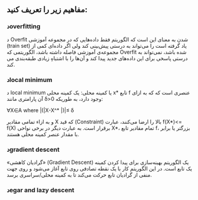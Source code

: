 ## مفاهیم زیر را تعریف کنید:

### دoverfitting

د Overfit شدن به معنای این است که الگوریتم فقط داده‌هایی که در مجموعه آموزشی (train set) یاد گرفته است را می‌تواند به درستی پیش‌بینی کند ولی اگر داده‌ای کمی از مجموعه‌ی آموزشی فاصله داشته باشد، الگوریتمی که Overfit شده باشد، نمی‌تواند به درستی پاسخی برای این داده‌های جدید پیدا کند و آن‌ها را با اشتباهِ زیادی طبقه‌بندی می کند.

### دlocal minimum

د local minimum یا کمینه محلی: یک کمینه محلی x* تابع f عنصری است که که به ازای آن پارامتری مانند δ>0 وجود دارد، به طوریکه:

∀X∈A where |(|X-X^* |)|≤ δ

و به ازاء تمامی مقادیر X که قید (Constraint) بالا را ارضا می‌کنند، عبارت f(X*)<= f(X) برقرار است. به عبارت دیگر در برخی نواحی X*، تمام مقادیر تابع f، بزرگتر یا برابر با مقدار عنصر کمینه محلی هستند.

### دgradient descent

«گرادیان کاهشی» (Gradient Descent) یک الگوریتم بهینه‌سازی برای پیدا کردن کمینه یک تابع است. در این الگوریتم کار با یک نقطه تصادفی روی تابع آغاز می‌شود و روی جهت منفی از گرادیان تابع حرکت می‌کند تا به کمینه محلی/سراسری برسد.

### دegar and lazy descent
